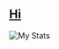 <!-- Surprise XKCD :) https://xkcd.com/676/ -->

## [Hi](https://sudoless.com)

![My Stats](https://github-readme-stats.vercel.app/api?username=cpl&show_icons=true&theme=cobalt)
